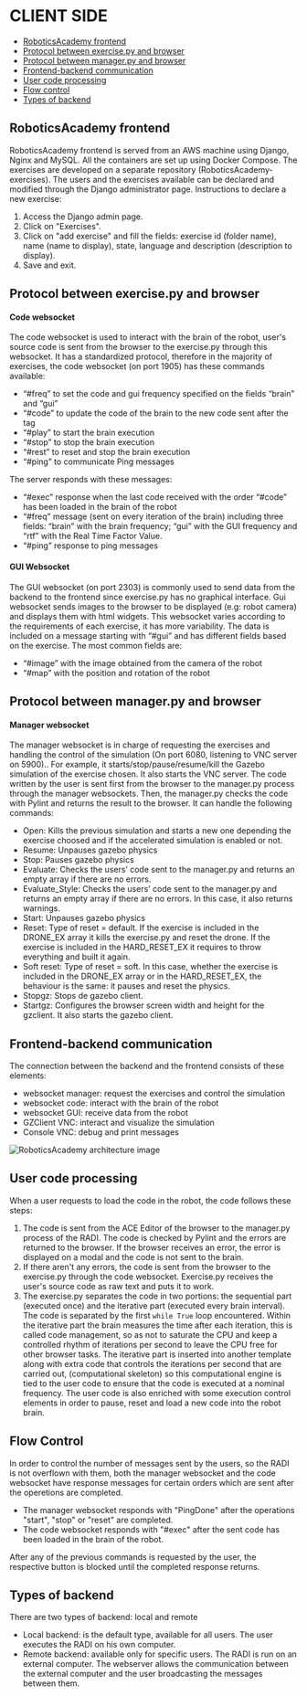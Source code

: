﻿# CLIENT SIDE

- [RoboticsAcademy frontend](#RoboticsAcademy-frontend)
- [Protocol between exercise.py and browser](#Protocol-between-exercise.py-and-browser)
- [Protocol between manager.py and browser](#Protocol-between-manager.py-and-browser)
- [Frontend-backend communication](#Frontend-backend-communication)
- [User code processing](#User-code-processing)
- [Flow control](#Flow-control)
- [Types of backend](#Types-of-backend)

<a name="RoboticsAcademy-frontend"></a>
## RoboticsAcademy frontend
RoboticsAcademy frontend is served from an AWS machine using Django, Nginx and MySQL. All the containers are set up using Docker Compose. The exercises are developed on a separate repository (RoboticsAcademy-exercises). The users and the exercises available can be declared and modified through the Django administrator page.
Instructions to declare a new exercise:
1) Access the Django admin page.
2) Click on "Exercises".
3) Click on "add exercise" and fill the fields: exercise id (folder name), name (name to display), state, language and description (description to display).
4) Save and exit.

<a name="Protocol-between-exercise.py-and-browser"></a>
## **Protocol between exercise.py and browser**
#### **Code websocket**
The code websocket is used to interact with the brain of the robot, user's source code is sent from the browser to the exercise.py through this websocket. It has a standardized protocol, therefore in the majority of exercises, the code websocket (on port 1905) has these commands available:
- “#freq” to set the code and gui frequency specified on the fields “brain” and “gui”
- “#code” to update the code of the brain to the new code sent after the tag
- “#play” to start the brain execution
- “#stop” to stop the brain execution
- “#rest” to reset and stop the brain execution
- “#ping” to communicate Ping messages

The server responds with these messages:
- “#exec” response when the last code received with the order “#code” has been loaded in the brain of the robot
- “#freq” message (sent on every iteration of the brain) including three fields: “brain” with the brain frequency; “gui” with the GUI frequency and “rtf” with the Real Time Factor Value.
- “#ping” response to ping messages

#### **GUI Websocket**
The GUI websocket (on port 2303) is commonly used to send data from the backend to the frontend since exercise.py has no graphical interface. Gui websocket sends images to the browser to be displayed (e.g: robot camera) and displays them with html widgets. This websocket varies according to the requirements of each exercise, it has more variability. The data is included on a message starting with “#gui” and has different fields based on the exercise. The most common fields are:
- “#image” with the image obtained from the camera of the robot
- “#map” with the position and rotation of the robot

<a name="Protocol-between-manager.py-and-browser"></a>
## **Protocol between manager.py and browser**
#### **Manager websocket**
The manager websocket is in charge of requesting the exercises and handling the control of the simulation (On port 6080, listening to VNC server on 5900).. For example, it starts/stop/pause/resume/kill the Gazebo simulation of the exercise chosen. It also starts the VNC server. The code written by the user is sent first from the browser to the manager.py process through the manager websockets. Then, the manager.py checks the code with Pylint and returns the result to the browser.
It can handle the following commands:
- Open: Kills the previous simulation and starts a new one depending the exercise choosed and if the accelerated simulation is enabled or not.
- Resume: Unpauses gazebo physics
- Stop: Pauses gazebo physics
- Evaluate: Checks the users’ code sent to the manager.py and returns an empty array if there are no errors.
- Evaluate_Style: Checks the users’ code sent to the manager.py and returns an empty array if there are no errors. In this case, it also returns warnings.
- Start: Unpauses gazebo physics
- Reset: Type of reset = default. If the exercise is included in the DRONE_EX array it kills the exercise.py and reset the drone. If the exercise is included in the HARD_RESET_EX it requires to throw everything and built it again.
- Soft reset: Type of reset = soft. In this case, whether the exercise is included in the DRONE_EX array or in the HARD_RESET_EX, the behaviour is the same: it pauses and reset the physics.
- Stopgz: Stops de gazebo client.
- Startgz: Configures the browser screen width and height for the gzclient. It also starts the gazebo client.

<a name="Frontend-backend-communication"></a>
## Frontend-backend communication
The connection between the backend and the frontend consists of these elements:
- websocket manager: request the exercises and control the simulation
- websocket code: interact with the brain of the robot
- websocket GUI: receive data from the robot
- GZClient VNC: interact and visualize the simulation
- Console VNC: debug and print messages

![RoboticsAcademy architecture image](/docs/images/unibotics_architecture.png "Unibotics Architecture")

<a name="User-code-processing"></a>
## User code processing
When a user requests to load the code in the robot, the code follows these steps:
1. The code is sent from the ACE Editor of the browser to the manager.py process of the RADI. The code is checked by Pylint and the errors are returned to the browser. If the browser receives an error, the error is displayed on a modal and the code is not sent to the brain.
2. If there aren't any errors, the code is sent from the browser to the exercise.py through the code websocket. Exercise.py receives the user's source code as raw text and puts it to work.
3. The exercise.py separates the code in two portions: the sequential part (executed once) and the iterative part (executed every brain interval). The code is separated by the first `while True` loop encountered. Within the iterative part the brain measures the time after each
iteration, this is called code management, so as not to saturate the CPU and keep a controlled rhythm of iterations per second to leave the CPU free for other browser tasks. The iterative part is inserted into another template along with extra code that controls the iterations
per second that are carried out, (computational skeleton) so this computational engine is tied to the user code to ensure that the code is executed at a nominal frequency. The user code is also enriched with some execution control elements in order to pause, reset and load a new code into the robot brain.

<a name="Flow-control"></a>
## Flow Control
In order to control the number of messages sent by the users, so the RADI is not overflown with them, both the manager websocket and the code websocket have response messages for certain orders which are sent after the operetions are completed.
- The manager websocket responds with "PingDone" after the operations "start", "stop" or "reset" are completed.
- The code websocket responds with "#exec" after the sent code has been loaded in the brain of the robot.

After any of the previous commands is requested by the user, the respective button is blocked until the completed response returns.

<a name="Types-of-backend"></a>
## Types of backend
There are two types of backend: local and remote
- Local backend: is the default type, available for all users. The user executes the RADI on his own computer.
- Remote backend: available only for specific users. The RADI is run on an external computer. The webserver allows the communication between the external computer and the user broadcasting the messages between them.
